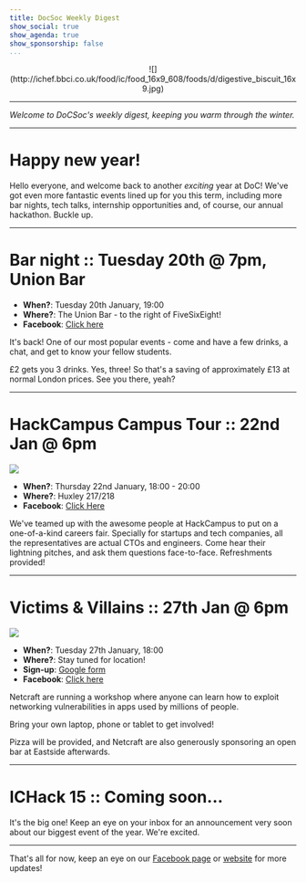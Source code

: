 ```yaml
---
title: DocSoc Weekly Digest
show_social: true
show_agenda: true
show_sponsorship: false
...
```


<center>![](http://ichef.bbci.co.uk/food/ic/food_16x9_608/foods/d/digestive_biscuit_16x9.jpg)</center>

---

*Welcome to DoCSoc's weekly digest, keeping you warm through the winter.*

---

# Happy new year!

Hello everyone, and welcome back to another *exciting* year at DoC! We've got even more fantastic events lined up for you this term, including more bar nights, tech talks, internship opportunities and, of course, our annual hackathon. Buckle up.

---

# Bar night :: Tuesday 20th @ 7pm, Union Bar

- **When?**: Tuesday 20th January, 19:00
- **Where?**: The Union Bar - to the right of FiveSixEight!
- **Facebook**: [Click here](https://www.facebook.com/events/379263628923270)

It's back! One of our most popular events - come and have a few drinks, a chat, and get to know your fellow students.

£2 gets you 3 drinks. Yes, three! So that's a saving of approximately £13 at normal London prices. See you there, yeah?

---

# HackCampus Campus Tour :: 22nd Jan @ 6pm

![](http://i.imgur.com/RhnBCzP.jpg)

- **When?**: Thursday 22nd January, 18:00 - 20:00
- **Where?**: Huxley 217/218
- **Facebook**: [Click Here](https://www.facebook.com/events/1411245192501188)

We've teamed up with the awesome people at HackCampus to put on a one-of-a-kind careers fair. Specially for startups and tech companies, all the representatives are actual CTOs and engineers. Come hear their lightning pitches, and ask them questions face-to-face. Refreshments provided!

---

# Victims & Villains :: 27th Jan @ 6pm

![](http://i.imgur.com/hqOXaXu.png)

- **When?**: Tuesday 27th January, 18:00
- **Where?**: Stay tuned for location!
- **Sign-up**: [Google form](https://docs.google.com/forms/d/1jrz88OSXSF9xw29JV8baeJOwR27TGrRo72LiFXQMSno/viewform)
- **Facebook**: [Click here](https://www.facebook.com/events/311991298989887)

Netcraft are running a workshop where anyone can learn how to exploit networking vulnerabilities in apps used by millions of people.

Bring your own laptop, phone or tablet to get involved!

Pizza will be provided, and Netcraft are also generously sponsoring an open bar at Eastside afterwards.

---

# ICHack 15 :: Coming soon...

It's the big one! Keep an eye on your inbox for an announcement very soon about our biggest event of the year. We're excited.

---

That's all for now, keep an eye on our [Facebook page](http://fb.me/icdocsoc) or [website](http://docsoc.co.uk/) for more updates!
